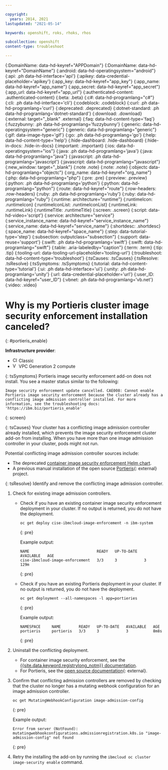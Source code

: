 ```yaml
---

copyright:
  years: 2014, 2021
lastupdated: "2021-05-14"

keywords: openshift, roks, rhoks, rhos

subcollection: openshift
content-type: troubleshoot

---
```


{:DomainName: data-hd-keyref="APPDomain"}
{:DomainName: data-hd-keyref="DomainName"}
{:android: data-hd-operatingsystem="android"}
{:api: .ph data-hd-interface='api'}
{:apikey: data-credential-placeholder='apikey'}
{:app_key: data-hd-keyref="app_key"}
{:app_name: data-hd-keyref="app_name"}
{:app_secret: data-hd-keyref="app_secret"}
{:app_url: data-hd-keyref="app_url"}
{:authenticated-content: .authenticated-content}
{:beta: .beta}
{:c#: data-hd-programlang="c#"}
{:cli: .ph data-hd-interface='cli'}
{:codeblock: .codeblock}
{:curl: .ph data-hd-programlang='curl'}
{:deprecated: .deprecated}
{:dotnet-standard: .ph data-hd-programlang='dotnet-standard'}
{:download: .download}
{:external: target="_blank" .external}
{:faq: data-hd-content-type='faq'}
{:fuzzybunny: .ph data-hd-programlang='fuzzybunny'}
{:generic: data-hd-operatingsystem="generic"}
{:generic: data-hd-programlang="generic"}
{:gif: data-image-type='gif'}
{:go: .ph data-hd-programlang='go'}
{:help: data-hd-content-type='help'}
{:hide-dashboard: .hide-dashboard}
{:hide-in-docs: .hide-in-docs}
{:important: .important}
{:ios: data-hd-operatingsystem="ios"}
{:java: .ph data-hd-programlang='java'}
{:java: data-hd-programlang="java"}
{:javascript: .ph data-hd-programlang='javascript'}
{:javascript: data-hd-programlang="javascript"}
{:new_window: target="_blank"}
{:note .note}
{:note: .note}
{:objectc data-hd-programlang="objectc"}
{:org_name: data-hd-keyref="org_name"}
{:php: data-hd-programlang="php"}
{:pre: .pre}
{:preview: .preview}
{:python: .ph data-hd-programlang='python'}
{:python: data-hd-programlang="python"}
{:route: data-hd-keyref="route"}
{:row-headers: .row-headers}
{:ruby: .ph data-hd-programlang='ruby'}
{:ruby: data-hd-programlang="ruby"}
{:runtime: architecture="runtime"}
{:runtimeIcon: .runtimeIcon}
{:runtimeIconList: .runtimeIconList}
{:runtimeLink: .runtimeLink}
{:runtimeTitle: .runtimeTitle}
{:screen: .screen}
{:script: data-hd-video='script'}
{:service: architecture="service"}
{:service_instance_name: data-hd-keyref="service_instance_name"}
{:service_name: data-hd-keyref="service_name"}
{:shortdesc: .shortdesc}
{:space_name: data-hd-keyref="space_name"}
{:step: data-tutorial-type='step'}
{:subsection: outputclass="subsection"}
{:support: data-reuse='support'}
{:swift: .ph data-hd-programlang='swift'}
{:swift: data-hd-programlang="swift"}
{:table: .aria-labeledby="caption"}
{:term: .term}
{:tip: .tip}
{:tooling-url: data-tooling-url-placeholder='tooling-url'}
{:troubleshoot: data-hd-content-type='troubleshoot'}
{:tsCauses: .tsCauses}
{:tsResolve: .tsResolve}
{:tsSymptoms: .tsSymptoms}
{:tutorial: data-hd-content-type='tutorial'}
{:ui: .ph data-hd-interface='ui'}
{:unity: .ph data-hd-programlang='unity'}
{:url: data-credential-placeholder='url'}
{:user_ID: data-hd-keyref="user_ID"}
{:vbnet: .ph data-hd-programlang='vb.net'}
{:video: .video}
 

# Why is my Portieris cluster image security enforcement installation canceled?
{: #portieris_enable}

**Infrastructure provider**:
  * <img src="../../images/icon-classic.png" alt="Classic infrastructure provider icon" width="15" style="width:15px; border-style: none"/> Classic
  * <img src="../../images/icon-vpc.png" alt="VPC infrastructure provider icon" width="15" style="width:15px; border-style: none"/> VPC Generation 2 compute

{: tsSymptoms}
Portieris image security enforcement add-on does not install.  You see a master status similar to the following:
```
Image security enforcement update cancelled. CAE008: Cannot enable Portieris image security enforcement because the cluster already has a conflicting image admission controller installed. For more information, see the troubleshooting docs: 'https://ibm.biz/portieris_enable'
```
{: screen}

{: tsCauses}
Your cluster has a conflicting image admission controller already installed, which prevents the image security enforcement cluster add-on from installing. When you have more than one image admission controller in your cluster, pods might not run.

Potential conflicting image admission controller sources include:
*   The deprecated [container image security enforcement Helm chart](/docs/Registry?topic=Registry-security_enforce).
*   A previous manual installation of the open source [Portieris](https://github.com/IBM/portieris){: external} project.

{: tsResolve}
Identify and remove the conflicting image admission controller.

1.  Check for existing image admission controllers.
    *   Check if you have an existing container image security enforcement deployment in your cluster. If no output is returned, you do not have the deployment.
        ```
        oc get deploy cise-ibmcloud-image-enforcement -n ibm-system
        ```
        {: pre}

        Example output:
        ```
        NAME                              READY   UP-TO-DATE   AVAILABLE   AGE
        cise-ibmcloud-image-enforcement   3/3     3            3           129m
        ```
        {: pre}

    *   Check if you have an existing Portieris deployment in your cluster. If no output is returned, you do not have the deployment.
        ```
        oc get deployment --all-namespaces -l app=portieries
        ```
        {: pre}

        Example output:
        ```
        NAMESPACE     NAME        READY   UP-TO-DATE   AVAILABLE   AGE
        portieris     portieris   3/3     3            3           8m8s
        ```
        {: pre}
2.  Uninstall the conflicting deployment.
    *   For container image security enforcement, see the [{{site.data.keyword.registrylong_notm}} documentation](/docs/Registry?topic=Registry-security_enforce#remove).
    *   For Portieris, see the [open source documentation](https://github.com/IBM/portieris#uninstalling-portieris){: external}.
3.  Confirm that conflicting admission controllers are removed by checking that the cluster no longer has a mutating webhook configuration for an image admission controller.
    ```
    oc get MutatingWebhookConfiguration image-admission-config
    ```
    {: pre}

    Example output:
    ```
    Error from server (NotFound): mutatingwebhookconfigurations.admissionregistration.k8s.io "image-admission-config" not found
    ```
    {: pre}
4.  Retry the installing the add-on by running the `ibmcloud oc cluster image-security enable` command.
